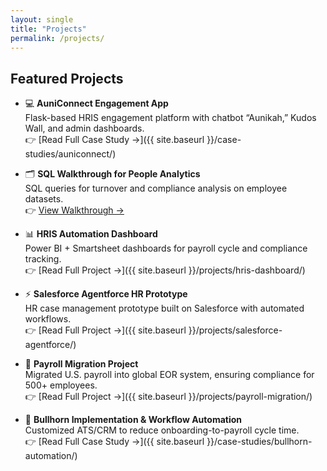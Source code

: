 ```yaml
---
layout: single
title: "Projects"
permalink: /projects/
---
```


## Featured Projects

- 💻 **AuniConnect Engagement App**  
  Flask-based HRIS engagement platform with chatbot “Aunikah,” Kudos Wall, and admin dashboards.  
  👉 [Read Full Case Study →]({{ site.baseurl }}/case-studies/auniconnect/)

- 🗂️ **SQL Walkthrough for People Analytics**  
  SQL queries for turnover and compliance analysis on employee datasets.  
  👉 [View Walkthrough →](https://amybray0315.myportfolio.com/sql-walkthrough-for-people-analytics)

- 📊 **HRIS Automation Dashboard**  
  Power BI + Smartsheet dashboards for payroll cycle and compliance tracking.  
  👉 [Read Full Project →]({{ site.baseurl }}/projects/hris-dashboard/)

- ⚡ **Salesforce Agentforce HR Prototype**  
  HR case management prototype built on Salesforce with automated workflows.  
  👉 [Read Full Project →]({{ site.baseurl }}/projects/salesforce-agentforce/)

- 🧾 **Payroll Migration Project**  
  Migrated U.S. payroll into global EOR system, ensuring compliance for 500+ employees.  
  👉 [Read Full Project →]({{ site.baseurl }}/projects/payroll-migration/)

- 🔧 **Bullhorn Implementation & Workflow Automation**  
  Customized ATS/CRM to reduce onboarding-to-payroll cycle time.  
  👉 [Read Full Case Study →]({{ site.baseurl }}/case-studies/bullhorn-automation/)

